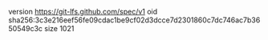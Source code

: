 version https://git-lfs.github.com/spec/v1
oid sha256:3c3e216eef56fe09cdac1be9cf02d3dcce7d2301860c7dc746ac7b3650549c3c
size 1021
